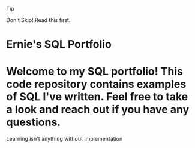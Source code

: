 > [!TIP]
> Don't Skip! Read this first.


# Ernie's SQL Portfolio 

# Welcome to my SQL portfolio! This code repository contains examples of SQL I've written. Feel free to take a look and reach out if you have any questions.

Learning isn't anything without Implementation 
